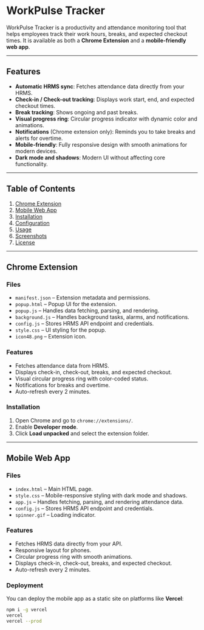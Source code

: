 # WorkPulse Tracker

WorkPulse Tracker is a productivity and attendance monitoring tool that helps employees track their work hours, breaks, and expected checkout times. It is available as both a **Chrome Extension** and a **mobile-friendly web app**.  

---

## Features

- **Automatic HRMS sync**: Fetches attendance data directly from your HRMS.
- **Check-in / Check-out tracking**: Displays work start, end, and expected checkout times.
- **Break tracking**: Shows ongoing and past breaks.
- **Visual progress ring**: Circular progress indicator with dynamic color and animations.
- **Notifications** (Chrome extension only): Reminds you to take breaks and alerts for overtime.
- **Mobile-friendly**: Fully responsive design with smooth animations for modern devices.
- **Dark mode and shadows**: Modern UI without affecting core functionality.

---

## Table of Contents

1. [Chrome Extension](#chrome-extension)
2. [Mobile Web App](#mobile-web-app)
3. [Installation](#installation)
4. [Configuration](#configuration)
5. [Usage](#usage)
6. [Screenshots](#screenshots)
7. [License](#license)

---

## Chrome Extension

### Files

- `manifest.json` – Extension metadata and permissions.
- `popup.html` – Popup UI for the extension.
- `popup.js` – Handles data fetching, parsing, and rendering.
- `background.js` – Handles background tasks, alarms, and notifications.
- `config.js` – Stores HRMS API endpoint and credentials.
- `style.css` – UI styling for the popup.
- `icon48.png` – Extension icon.

### Features

- Fetches attendance data from HRMS.
- Displays check-in, check-out, breaks, and expected checkout.
- Visual circular progress ring with color-coded status.
- Notifications for breaks and overtime.
- Auto-refresh every 2 minutes.

### Installation

1. Open Chrome and go to `chrome://extensions/`.
2. Enable **Developer mode**.
3. Click **Load unpacked** and select the extension folder.

---

## Mobile Web App

### Files

- `index.html` – Main HTML page.
- `style.css` – Mobile-responsive styling with dark mode and shadows.
- `app.js` – Handles fetching, parsing, and rendering attendance data.
- `config.js` – Stores HRMS API endpoint and credentials.
- `spinner.gif` – Loading indicator.

### Features

- Fetches HRMS data directly from your API.
- Responsive layout for phones.
- Circular progress ring with smooth animations.
- Displays check-in, check-out, breaks, and expected checkout.
- Auto-refresh every 2 minutes.

### Deployment

You can deploy the mobile app as a static site on platforms like **Vercel**:

```bash
npm i -g vercel
vercel
vercel --prod
